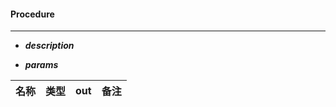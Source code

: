 #### Procedure
---
*   ***description***
 
*  ***params***

|名称| 类型 | out | 备注 |
|---|----|-----|-------|
